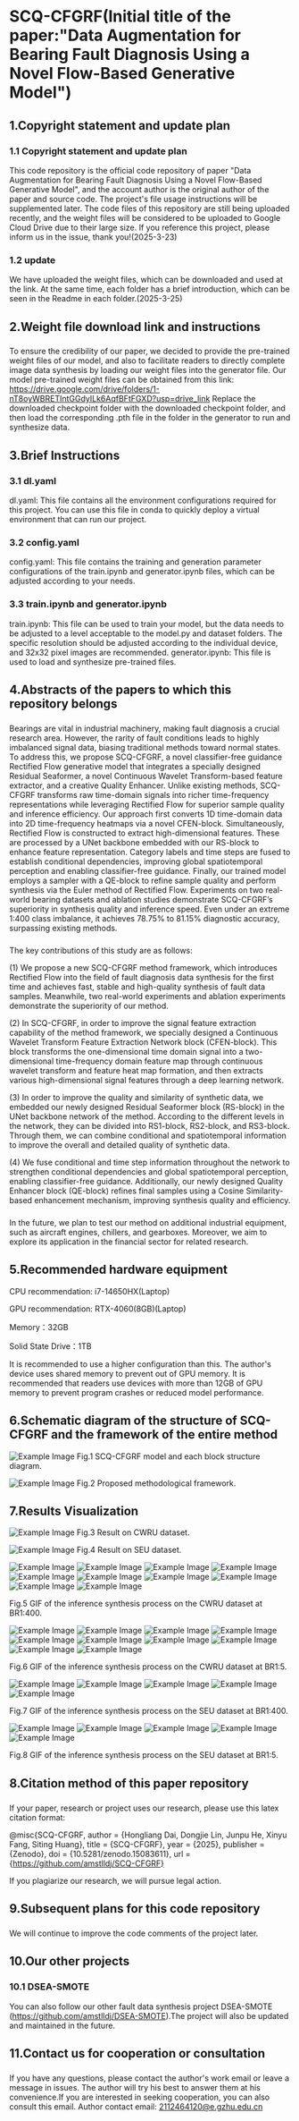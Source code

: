 # SCQ-CFGRF(Initial title of the paper:"Data Augmentation for Bearing Fault Diagnosis Using a Novel Flow-Based Generative Model")

## 1.Copyright statement and update plan
### 1.1 Copyright statement and update plan
This code repository is the official code repository of paper "Data Augmentation for Bearing Fault Diagnosis Using a Novel Flow-Based Generative Model", and the account author is the original author of the paper and source code. The project's file usage instructions will be supplemented later.
The code files of this repository are still being uploaded recently, and the weight files will be considered to be uploaded to Google Cloud Drive due to their large size. If you reference this project, please inform us in the issue, thank you!(2025-3-23)
### 1.2 update
We have uploaded the weight files, which can be downloaded and used at the link. At the same time, each folder has a brief introduction, which can be seen in the Readme in each folder.(2025-3-25)

## 2.Weight file download link and instructions
###
To ensure the credibility of our paper, we decided to provide the pre-trained weight files of our model, and also to facilitate readers to directly complete image data synthesis by loading our weight files into the generator file.
Our model pre-trained weight files can be obtained from this link:
https://drive.google.com/drive/folders/1-nT8oyWBRETIntGGdyILk6AqfBFtFGXD?usp=drive_link
Replace the downloaded checkpoint folder with the downloaded checkpoint folder, and then load the corresponding .pth file in the folder in the generator to run and synthesize data.

## 3.Brief Instructions
### 3.1 dl.yaml
dl.yaml: This file contains all the environment configurations required for this project. You can use this file in conda to quickly deploy a virtual environment that can run our project.
### 3.2 config.yaml
config.yaml: This file contains the training and generation parameter configurations of the train.ipynb and generator.ipynb files, which can be adjusted according to your needs.
### 3.3 train.ipynb and generator.ipynb
train.ipynb: This file can be used to train your model, but the data needs to be adjusted to a level acceptable to the model.py and dataset folders. The specific resolution should be adjusted according to the individual device, and 32x32 pixel images are recommended.
generator.ipynb: This file is used to load and synthesize pre-trained files.

## 4.Abstracts of the papers to which this repository belongs
###
Bearings are vital in industrial machinery, making fault diagnosis a crucial research area. However, the rarity of fault conditions leads to highly imbalanced signal data, biasing traditional methods toward normal states. To address this, we propose SCQ-CFGRF, a novel classifier-free guidance Rectified Flow generative model that integrates a specially designed Residual Seaformer, a novel Continuous Wavelet Transform-based feature extractor, and a creative Quality Enhancer. Unlike existing methods, SCQ-CFGRF transforms raw time-domain signals into richer time-frequency representations while leveraging Rectified Flow for superior sample quality and inference efficiency. Our approach first converts 1D time-domain data into 2D time-frequency heatmaps via a novel CFEN-block. Simultaneously, Rectified Flow is constructed to extract high-dimensional features. These are processed by a UNet backbone embedded with our RS-block to enhance feature representation. Category labels and time steps are fused to establish conditional dependencies, improving global spatiotemporal perception and enabling classifier-free guidance. Finally, our trained model employs a sampler with a QE-block to refine sample quality and perform synthesis via the Euler method of Rectified Flow. Experiments on two real-world bearing datasets and ablation studies demonstrate SCQ-CFGRF’s superiority in synthesis quality and inference speed. Even under an extreme 1:400 class imbalance, it achieves 78.75\% to 81.15\% diagnostic accuracy, surpassing existing methods. 
###
The key contributions of this study are as follows:

(1) We propose a new SCQ-CFGRF method framework, which introduces Rectified Flow into the field of fault diagnosis data synthesis for the first time and achieves fast, stable and high-quality synthesis of fault data samples. Meanwhile, two real-world experiments and ablation experiments demonstrate the superiority of our method.

(2) In SCQ-CFGRF, in order to improve the signal feature extraction capability of the method framework, we specially designed a Continuous Wavelet Transform Feature Extraction Network block (CFEN-block). This block transforms the one-dimensional time domain signal into a two-dimensional time-frequency domain feature map through continuous wavelet transform and feature heat map formation, and then extracts various high-dimensional signal features through a deep learning network.

(3) In order to improve the quality and similarity of synthetic data, we embedded our newly designed Residual Seaformer block (RS-block) in the UNet backbone network of the method. According to the different levels in the network, they can be divided into RS1-block, RS2-block, and RS3-block. Through them, we can combine conditional and spatiotemporal information to improve the overall and detailed quality of synthetic data.

(4) We fuse conditional and time step information throughout the network to strengthen conditional dependencies and global spatiotemporal perception, enabling classifier-free guidance. Additionally, our newly designed Quality Enhancer block (QE-block) refines final samples using a Cosine Similarity-based enhancement mechanism, improving synthesis quality and efficiency.

###
In the future, we plan to test our method on additional industrial equipment, such as aircraft engines, chillers, and gearboxes. Moreover, we aim to explore its application in the financial sector for related research.

## 5.Recommended hardware equipment
CPU recommendation: i7-14650HX(Laptop)

GPU recommendation: RTX-4060(8GB)(Laptop)

Memory：32GB

Solid State Drive：1TB

It is recommended to use a higher configuration than this. The author's device uses shared memory to prevent out of GPU memory. It is recommended that readers use devices with more than 12GB of GPU memory to prevent program crashes or reduced model performance.

## 6.Schematic diagram of the structure of SCQ-CFGRF and the framework of the entire method

![Example Image](Fig/SCQ-CFGRF-blocks.jpg)
Fig.1 SCQ-CFGRF model and each block structure diagram.

![Example Image](Fig/SCQ-CFGRF.jpg)
Fig.2 Proposed methodological framework.

## 7.Results Visualization

![Example Image](Fig/cwru_result.jpg)
Fig.3 Result on CWRU dataset.

![Example Image](Fig/seu_result.jpg)
Fig.4 Result on SEU dataset.

![Example Image](Fig/Gif/br1_400_cwru/batch_0_image_0_diffusion_process.gif)
![Example Image](Fig/Gif/br1_400_cwru/batch_1_image_0_diffusion_process.gif)
![Example Image](Fig/Gif/br1_400_cwru/batch_2_image_0_diffusion_process.gif)
![Example Image](Fig/Gif/br1_400_cwru/batch_3_image_0_diffusion_process.gif)
![Example Image](Fig/Gif/br1_400_cwru/batch_4_image_0_diffusion_process.gif)
![Example Image](Fig/Gif/br1_400_cwru/batch_5_image_0_diffusion_process.gif)
![Example Image](Fig/Gif/br1_400_cwru/batch_6_image_0_diffusion_process.gif)
![Example Image](Fig/Gif/br1_400_cwru/batch_7_image_0_diffusion_process.gif)
![Example Image](Fig/Gif/br1_400_cwru/batch_8_image_0_diffusion_process.gif)
![Example Image](Fig/Gif/br1_400_cwru/batch_9_image_0_diffusion_process.gif)

Fig.5 GIF of the inference synthesis process on the CWRU dataset at BR1:400.

![Example Image](Fig/Gif/br1_5_cwru/batch_0_image_0_diffusion_process.gif)
![Example Image](Fig/Gif/br1_5_cwru/batch_1_image_0_diffusion_process.gif)
![Example Image](Fig/Gif/br1_5_cwru/batch_2_image_0_diffusion_process.gif)
![Example Image](Fig/Gif/br1_5_cwru/batch_3_image_0_diffusion_process.gif)
![Example Image](Fig/Gif/br1_5_cwru/batch_4_image_0_diffusion_process.gif)
![Example Image](Fig/Gif/br1_5_cwru/batch_5_image_0_diffusion_process.gif)
![Example Image](Fig/Gif/br1_5_cwru/batch_6_image_0_diffusion_process.gif)
![Example Image](Fig/Gif/br1_5_cwru/batch_7_image_0_diffusion_process.gif)
![Example Image](Fig/Gif/br1_5_cwru/batch_8_image_0_diffusion_process.gif)
![Example Image](Fig/Gif/br1_5_cwru/batch_9_image_0_diffusion_process.gif)

Fig.6 GIF of the inference synthesis process on the CWRU dataset at BR1:5.

![Example Image](Fig/Gif/br1_400_seu/batch_0_image_0_diffusion_process.gif)
![Example Image](Fig/Gif/br1_400_seu/batch_1_image_0_diffusion_process.gif)
![Example Image](Fig/Gif/br1_400_seu/batch_2_image_0_diffusion_process.gif)
![Example Image](Fig/Gif/br1_400_seu/batch_3_image_0_diffusion_process.gif)
![Example Image](Fig/Gif/br1_400_seu/batch_4_image_0_diffusion_process.gif)

Fig.7 GIF of the inference synthesis process on the SEU dataset at BR1:400.

![Example Image](Fig/Gif/br1_5_seu/batch_0_image_0_diffusion_process.gif)
![Example Image](Fig/Gif/br1_5_seu/batch_1_image_0_diffusion_process.gif)
![Example Image](Fig/Gif/br1_5_seu/batch_2_image_0_diffusion_process.gif)
![Example Image](Fig/Gif/br1_5_seu/batch_3_image_0_diffusion_process.gif)
![Example Image](Fig/Gif/br1_5_seu/batch_4_image_0_diffusion_process.gif)

Fig.8 GIF of the inference synthesis process on the SEU dataset at BR1:5.


## 8.Citation method of this paper repository
###
If your paper, research or project uses our research, please use this latex citation format:

@misc{SCQ-CFGRF,
  author = {Hongliang Dai, Dongjie Lin, Junpu He, Xinyu Fang, Siting Huang},
  title = {SCQ-CFGRF},
  year = {2025},
  publisher = {Zenodo},
  doi = {10.5281/zenodo.15083611},
  url = {https://github.com/amstlldj/SCQ-CFGRF}

If you plagiarize our research, we will pursue legal action.

## 9.Subsequent plans for this code repository
###
We will continue to improve the code comments of the project later.

## 10.Our other projects
### 10.1 DSEA-SMOTE
You can also follow our other fault data synthesis project DSEA-SMOTE (https://github.com/amstlldj/DSEA-SMOTE).The project will also be updated and maintained in the future.

## 11.Contact us for cooperation or consultation
###
If you have any questions, please contact the author's work email or leave a message in issues. The author will try his best to answer them at his convenience.If you are interested in seeking cooperation, you can also consult this email.
Author contact email: 2112464120@e.gzhu.edu.cn
